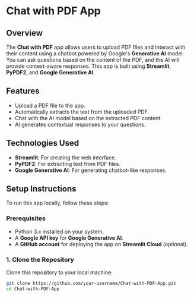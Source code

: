# Chat with PDF App

## Overview

The **Chat with PDF** app allows users to upload PDF files and interact with their content using a chatbot powered by Google's **Generative AI** model. You can ask questions based on the content of the PDF, and the AI will provide context-aware responses. This app is built using **Streamlit**, **PyPDF2**, and **Google Generative AI**.

## Features

- Upload a PDF file to the app.
- Automatically extracts the text from the uploaded PDF.
- Chat with the AI model based on the extracted PDF content.
- AI generates contextual responses to your questions.

## Technologies Used

- **Streamlit**: For creating the web interface.
- **PyPDF2**: For extracting text from PDF files.
- **Google Generative AI**: For generating chatbot-like responses.

## Setup Instructions

To run this app locally, follow these steps:

### Prerequisites

- Python 3.x installed on your system.
- A **Google API key** for **Google Generative AI**.
- A **GitHub account** for deploying the app on **Streamlit Cloud** (optional).

### 1. Clone the Repository

Clone this repository to your local machine:

```bash
git clone https://github.com/your-username/Chat-with-PDF-App.git
cd Chat-with-PDF-App
